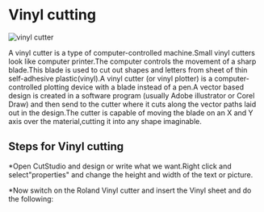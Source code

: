 
# Vinyl cutting



![vinyl cutter](https://user-images.githubusercontent.com/32705189/31891849-657265ba-b7bc-11e7-80ef-bc234ba232f6.jpg)




A vinyl cutter is a type of computer-controlled machine.Small vinyl cutters look like computer printer.The computer controls the movement of a sharp blade.This blade is used to cut out shapes and letters from sheet of thin self-adhesive plastic(vinyl).A vinyl cutter (or vinyl plotter) is a computer-controlled plotting device with a blade instead of a pen.A vector based design is created in a software program  (usually Adobe illustrator or Corel Draw) and then send to the cutter where it cuts along the vector paths laid out in the design.The cutter is capable of moving the blade on an X and Y axis over the material,cutting it into any shape imaginable.


## Steps for Vinyl cutting


*Open CutStudio and design or write what we want.Right click and select"properties" and change the height and width of the text or picture. 


*Now switch on the Roland Vinyl cutter and insert the Vinyl sheet and do the following: 


